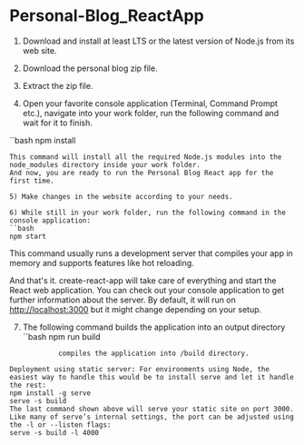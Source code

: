 # Personal-Blog_ReactApp


1) Download and install at least LTS or the latest version of Node.js from its web site.

2) Download the personal blog zip file.

3) Extract the zip file.

4) Open your favorite console application (Terminal, Command Prompt etc.), navigate into your work folder, run the following command and wait for it to finish.

``bash
npm install
```
This command will install all the required Node.js modules into the   node_modules directory inside your work folder.
And now, you are ready to run the Personal Blog React app for the first time.

5) Make changes in the website according to your needs.

6) While still in your work folder, run the following command in the console application:
``bash
npm start
```
This command usually runs a development server that compiles your app in memory and supports features like hot reloading.

And that's it. create-react-app will take care of everything and start the React web application.
You can check out your console application to get further information about the server. By default, it will run on [http://localhost:3000](http://localhost:3000) but it might change depending on your setup.

7) The following command builds the application into an output directory
``bash
npm run build
```
			compiles the application into /build directory.

Deployment using static server: For environments using Node, the easiest way to handle this would be to install serve and let it handle the rest:
npm install -g serve
serve -s build
The last command shown above will serve your static site on port 3000. Like many of serve’s internal settings, the port can be adjusted using the -l or --listen flags:
serve -s build -l 4000
